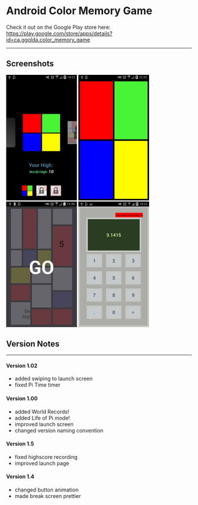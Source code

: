 # Android Color Memory Game

Check it out on the Google Play store here: 
https://play.google.com/store/apps/details?id=ca.ggolda.color_memory_game

<hr>

## Screenshots

<img src="https://github.com/simplegr33n/android-color-memory-game/blob/master/screenshots/phone98.jpg" width="192">
<img src="https://github.com/simplegr33n/android-color-memory-game/blob/master/screenshots/phone12.jpg" width="192">
<img src="https://github.com/simplegr33n/android-color-memory-game/blob/master/screenshots/phone21.jpg" width="192">
<img src="https://github.com/simplegr33n/android-color-memory-game/blob/master/screenshots/phone83.jpg" width="192">

## Version Notes

<hr>

#### Version 1.02
* added swiping to launch screen
* fixed Pi Time timer

#### Version 1.00
* added World Records!
* added Life of Pi mode!
* improved launch screen
* changed version naming convention

#### Version 1.5
* fixed highscore recording
* improved launch page

#### Version 1.4
* changed button animation
* made break screen prettier

